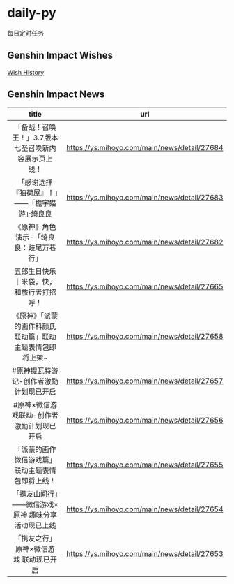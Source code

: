 # daily-py
每日定时任务


## Genshin Impact Wishes
[Wish History](./genshin_impact_wish.md)


## Genshin Impact News

| title | url |
|:---:|:---:|
| 「备战！召唤王！」3.7版本七圣召唤新内容展示页上线！ | https://ys.mihoyo.com/main/news/detail/27684 |
| 「感谢选择『狛荷屋』！」——「檐宇猫游」·绮良良 | https://ys.mihoyo.com/main/news/detail/27683 |
| 《原神》角色演示-「绮良良：歧尾万巷行」 | https://ys.mihoyo.com/main/news/detail/27682 |
| 五郎生日快乐｜米袋，快，和旅行者打招呼！ | https://ys.mihoyo.com/main/news/detail/27665 |
| 《原神》「派蒙的画作科颜氏联动篇」联动主题表情包即将上架~ | https://ys.mihoyo.com/main/news/detail/27658 |
| #原神提瓦特游记-创作者激励计划现已开启 | https://ys.mihoyo.com/main/news/detail/27657 |
| #原神×微信游戏联动-创作者激励计划现已开启 | https://ys.mihoyo.com/main/news/detail/27656 |
| 「派蒙的画作微信游戏篇」联动主题表情包即将上线！ | https://ys.mihoyo.com/main/news/detail/27655 |
| 「携友山间行」——微信游戏×原神 趣味分享活动现已上线 | https://ys.mihoyo.com/main/news/detail/27654 |
| 「携友之行」原神×微信游戏 联动现已开启 | https://ys.mihoyo.com/main/news/detail/27653 |

